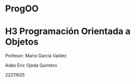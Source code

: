 # ProgOO
# H3 Programación Orientada a Objetos

Profesor: Mario García Valdez

Adán Eric Ojeda Quintero

22211625


